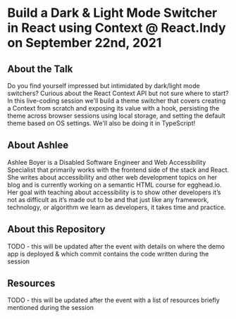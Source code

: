 # Build a Dark & Light Mode Switcher in React using Context @ React.Indy on September 22nd, 2021

## About the Talk

Do you find yourself impressed but intimidated by dark/light mode switchers? Curious about the React Context API but not sure where to start? In this live-coding session we'll build a theme switcher that covers creating a Context from scratch and exposing its value with a hook, persisting the theme across browser sessions using local storage, and setting the default theme based on OS settings. We'll also be doing it in TypeScript!

## About Ashlee

Ashlee Boyer is a Disabled Software Engineer and Web Accessibility Specialist that primarily works with the frontend side of the stack and React. She writes about accessibility and other web development topics on her blog and is currently working on a semantic HTML course for egghead.io. Her goal with teaching about accessibility is to show other developers it’s not as difficult as it’s made out to be and that just like any framework, technology, or algorithm we learn as developers, it takes time and practice.

## About this Repository

TODO - this will be updated after the event with details on where the demo app is deployed & which commit contains the code written during the session

## Resources

TODO - this will be updated after the event with a list of resources briefly mentioned during the session

